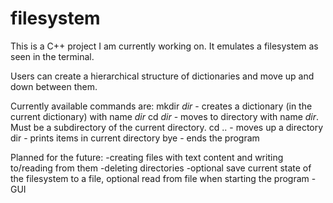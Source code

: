 # filesystem

This is a C++ project I am currently working on. It emulates a filesystem as seen in the terminal. 

Users can create a hierarchical structure of dictionaries and move up and down between them.

Currently available commands are:
mkdir *dir* - creates a dictionary (in the current dictionary) with name *dir*
cd *dir* - moves to directory with name *dir*. Must be a subdirectory of the current directory.
cd .. - moves up a directory
dir - prints items in current directory
bye - ends the program

Planned for the future: 
-creating files with text content and writing to/reading from them
-deleting directories
-optional save current state of the filesystem to a file, optional read from file when starting the program
-GUI
